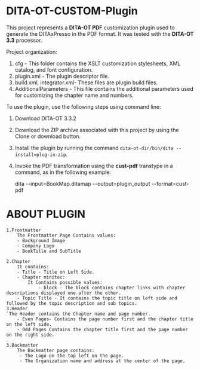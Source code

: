 # DITA-OT-CUSTOM-Plugin

This project represents a **DITA-OT PDF** customization plugin used to generate the DITAxPresso in the PDF format. It was tested with the **DITA-OT 3.3** processor.

Project organization:

1. cfg - This folder contains the XSLT customization stylesheets, XML catalog, and font configuration.
2. plugin.xml - The plugin descriptor file.
3. build.xml, integrator.xml- These files are plugin build files.
4. AdditionalParameters - This file contains the additional parameters used for customizing the chapter name and numbers.

To use the plugin, use the following steps using command line:
1. Download DITA-OT 3.3.2
2. Download the ZIP archive associated with this project by using the Clone or download button.
3. Install the plugin by running the command ``dita-ot-dir/bin/dita --install=plug-in-zip``.
4. Invoke the PDF transformation using the **cust-pdf** transtype in a command, as in the following example:

    dita --input=BookMap.ditamap --output=plugin_output --format=cust-pdf


# ABOUT PLUGIN

    1.Frontmatter
        The Frontmatter Page Contains values:
        - Background Image
        - Company Logo
        - BookTitle and SubTitle
        
    2.Chapter
        It contains:
        - Title - Title on Left Side.
        - Chapter minitoc:
            It Contains possible values:
                - block - The block contains chapter links with chapter descriptions displayed one after the other.
        - Topic Title - It contains the topic title on left side and followed by the topic description and sub topics.
    3.Header
    `The Header contains the Chapter name and page number.
        - Even Pages- Contains the page number first and the chapter title on the left side.
        - Odd Pages Contains the chapter title first and the page number on the right side.
    
    3.Backmatter
        The Backmatter page contains:
         - The Logo on the top left on the page.
         - The Organization name and address at the center of the page.
        
        
